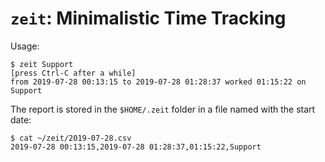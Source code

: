# `zeit`: Minimalistic Time Tracking

Usage:

    $ zeit Support
    [press Ctrl-C after a while]
	from 2019-07-28 00:13:15 to 2019-07-28 01:28:37 worked 01:15:22 on Support

The report is stored in the `$HOME/.zeit` folder in a file named with the start date:

	$ cat ~/zeit/2019-07-28.csv
	2019-07-28 00:13:15,2019-07-28 01:28:37,01:15:22,Support
